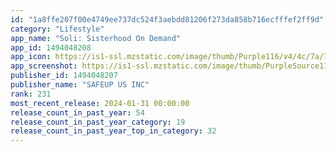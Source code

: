 ```yaml
---
id: "1a8ffe207f00e4749ee737dc524f3aebdd81206f273da858b716ecfffef2ff9d"
category: "Lifestyle"
app_name: "Soli: Sisterhood On Demand"
app_id: 1494048208
app_icon: https://is1-ssl.mzstatic.com/image/thumb/Purple116/v4/4c/7a/7d/4c7a7dba-b5c8-59ba-31c0-851cafceca6b/AppIcon-0-0-1x_U007ephone-0-0-0-85-220.png/1024x1024bb.png
app_screenshot: https://is1-ssl.mzstatic.com/image/thumb/PurpleSource116/v4/d3/a4/75/d3a47522-7db4-f6a2-6bd9-463939392a49/33313950-357b-45aa-a39f-1836ac6ea512_1.png/1284x2778bb.png
publisher_id: 1494048207
publisher_name: "SAFEUP US INC"
rank: 231
most_recent_release: 2024-01-31 00:00:00
release_count_in_past_year: 54
release_count_in_past_year_category: 19
release_count_in_past_year_top_in_category: 32
---
```

